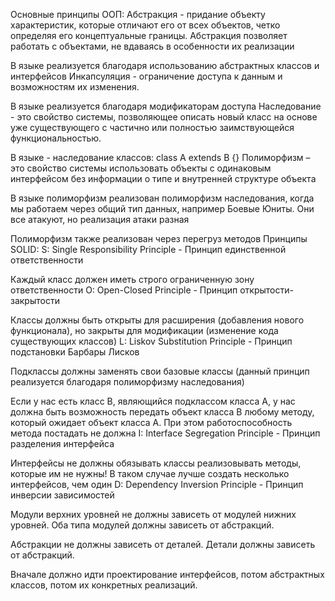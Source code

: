 Основные принципы ООП:
Абстракция - придание объекту характеристик, которые отличают его от всех объектов, четко определяя его концептуальные границы. Абстракция позволяет работать с объектами, не вдаваясь в особенности их реализации

В языке реализуется благодаря использованию абстрактных классов и интерфейсов
Инкапсуляция - ограничение доступа к данным и возможностям их изменения.

В языке реализуется благодаря модификаторам доступа
Наследование - это свойство системы, позволяющее описать новый класс на основе уже существующего с частично или полностью заимствующейся функциональностью.

В языке - наследование классов: class A extends B {}
Полиморфизм – это свойство системы использовать объекты с одинаковым интерфейсом без информации о типе и внутренней структуре объекта

В языке полиморфизм реализован полиморфизм наследования, когда мы работаем через общий тип данных,
например Боевые Юниты. Они все атакуют, но реализация атаки разная

Полиморфизм также реализован через перегруз методов
Принципы SOLID:
S: Single Responsibility Principle - Принцип единственной ответственности

Каждый класс должен иметь строго ограниченную зону ответственности
O: Open-Closed Principle - Принцип открытости-закрытости

Классы должны быть открыты для расширения (добавления нового функционала),
но закрыты для модификации (изменение кода существующих классов)
L: Liskov Substitution Principle - Принцип подстановки Барбары Лисков

Подклассы должны заменять свои базовые классы
(данный принцип реализуется благодаря полиморфизму наследования)

Если у нас есть класс B, являющийся подклассом класса A,
у нас должна быть возможность передать объект класса B любому методу,
который ожидает объект класса A. При этом работоспособность метода постадать не должна
I: Interface Segregation Principle - Принцип разделения интерфейса

Интерфейсы не должны обязывать классы реализовывать методы, которые им не нужны!
В таком случае лучше создать несколько интерфейсов, чем один
D: Dependency Inversion Principle - Принцип инверсии зависимостей

Модули верхних уровней не должны зависеть от модулей нижних уровней.
Оба типа модулей должны зависеть от абстракций.

Абстракции не должны зависеть от деталей. Детали должны зависеть от абстракций.

Вначале должно идти проектирование
интерфейсов,
потом абстрактных классов,
потом их конкретных реализаций.